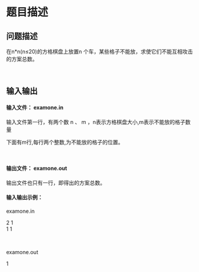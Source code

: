 # 题目描述


<h2>
问题描述
</h2>
<p>
在n*n(n≤20)的方格棋盘上放置n 个车，某些格子不能放，求使它们不能互相攻击的方案总数。
</p>
<p>
 
</p>
<h2>
输入输出
</h2>
<h4>
输入文件： examone.in
</h4>
<p>
输入文件第一行，有两个数 n 、 m ，n表示方格棋盘大小,m表示不能放的格子数量
</p>
<p>
下面有m行,每行两个整数,为不能放的格子的位置。
</p>
<p>
 
</p>
<h4>
输出文件： examone.out
</h4>
<p>
输出文件也只有一行，即得出的方案总数。
</p>
<h4>
输入输出示例：
</h4>
<p>
examone.in
</p>
<p>
2 1<br/>
1 1
</p>
<p>
 
</p>
<p>
examone.out
</p>
<p>
1
</p>
<p>
 
</p>
<p>
 
</p>
